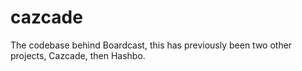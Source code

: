 cazcade
=======

The codebase behind Boardcast, this has previously been two other projects, Cazcade, then Hashbo.
